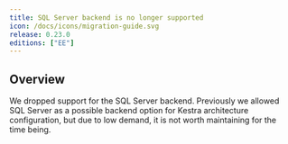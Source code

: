 ```yaml
---
title: SQL Server backend is no longer supported
icon: /docs/icons/migration-guide.svg
release: 0.23.0
editions: ["EE"]
---
```


## Overview

We dropped support for the SQL Server backend. Previously we allowed SQL Server as a possible backend option for Kestra architecture configuration, but due to low demand, it is not worth maintaining for the time being.

